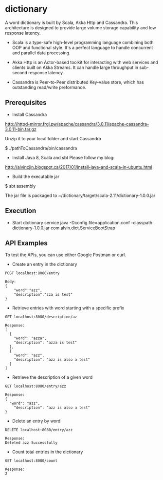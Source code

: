 # dictionary
A word dictionary is built by Scala, Akka Http and Cassandra.
This architecture is designed to provide large volume storage capability and low response latency.

* Scala is a type-safe high-level programming language combining both OOP and functional style.
It's a perfect language to handle concurrent and parallel data processing.

* Akka Http is an Actor-based toolkit for interacting with web services and clients built on Akka Streams.
It can handle large throughput in sub-second response latency.
 
* Cassandra is Peer-to-Peer distributed Key-value store, which has outstanding read/write preformance.

## Prerequisites

* Install Cassandra

http://httpd-mirror.frgl.pw/apache/cassandra/3.0.11/apache-cassandra-3.0.11-bin.tar.gz

Unzip it to your local folder and start Cassandra

$ ./pathToCassandra/bin/cassandra

* Install Java 8, Scala and sbt
Please follow my blog:

http://alvincjin.blogspot.ca/2017/01/install-java-and-scala-in-ubuntu.html

* Build the executable jar

$ sbt assembly

The jar file is packaged to ~/dictionary/target/scala-2.11/dictionary-1.0.0.jar 

## Execution

* Start dictionary service
java -Dconfig.file=application.conf  -classpath dictionary-1.0.0.jar com.alvin.dict.ServiceBootStrap

## API Examples

To test the APIs, you can use either Google Postman or curl.

* Create an entry in the dictionary
```
POST localhost:8080/entry

Body:
{
	"word":"azz",
	"description":"zza is test"
}
```    

* Retrieve entries with word starting with a specific prefix

```
GET localhost:8080/description/az

Response:
[
  {
    "word": "azza",
    "description": "azza is test"
  },
  {
    "word": "azz",
    "description": "azz is also a test"
  }
]
```
* Retrieve the description of a given word
```
GET localhost:8080/entry/azz

Response:
{
  "word": "azz",
    "description": "azz is also a test"
}
```


* Delete an entry by word
```
DELETE localhost:8080/entry/azz

Response:
Deleted azz Successfully
```

* Count total entries in the dictionary

```
GET localhost:8080/count

Response:
2
```